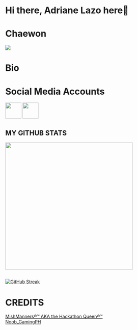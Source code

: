 # Hi there, Adriane Lazo here👋

# Chaewon
<img src="http://media.tenor.com/L_lACSZzo9YAAAAM/lesserafim-kim-chaewon.gif">

# Bio


# Social Media Accounts
<a href="https://www.facebook.com/share/1ZdFht6GyD/" target="blank" ><img src="https://i.pinimg.com/736x/38/17/63/38176372008af40fec8a46aeae0328d4.jpg?raw=true" height="50" widht="50"></a>
<a href="www.tiktok.com/@fkredxix3" target="blank" ><img src="https://i.pinimg.com/564x/91/c1/cd/91c1cdeacc84d0a5673bb716549ba366.jpg?raw=true" height="50" widht="50"></a>

## MY GITHUB STATS
<img src="https://github-readme-stats.vercel.app/api?username=lazoadriane5-maker&show_icons=true&theme=ADD_THEME_HERE" width="400">

##
[![GitHub Streak](https://github-readme-streak-stats.herokuapp.com?user=lazoadriane5-maker=radical)](https://git.io/streak-stats)

# CREDITS
<a href="https://github.com/mishmanners"> MishManners®™ AKA the Hackathon Queen®™</a> <br>
<a href="https://github.com/noobgamingph"> Noob_GamingPH </a>  <br>

